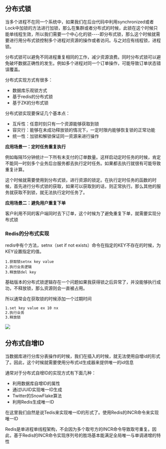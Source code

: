 ## 分布式锁

当多个进程不在同一个系统中，如果我们在后台代码中利用synchronized或者Lock中加锁的方法进行加锁，那么在集群或者分布式的时候，此锁在这个时候只能单线程生效，所以我们需要一个中心化的锁----即分布式锁，那么这个时候就需要进行用分布式锁控制多个进程对资源的操作或者访问。与之对应有线程锁，进程锁。

分布式锁可以避免不同进程重复相同的工作，减少资源浪费。同时分布式锁可以避免破坏数据正确性的发生。例如多个进程对同一个订单操作，可能导致订单状态错误覆盖。

分布式实现方式有很多：

- 数据库乐观锁方式
- 基于redis的分布式锁
- 基于ZK的分布式锁

分布式锁实现要保证几个基本点：

- 互斥性：任意时刻只有一个资源能够获取到锁
- 容灾行：能够在未成功释放锁的情况下，一定时限内能够恢复锁的正常功能
- 统一性：加锁和解锁保证同一资源来进行操作

**应用场景一：定时任务重复执行**

例如每隔15分钟统计一下所有未支付的订单数量。这样启动定时任务的时候，肯定不能同一时刻多个业务后台服务都去执行定时任务。如果都去执行就很有可能导致重复计算。

这个时候就需要使用到分布式锁，进行资源的锁定。在执行定时任务的函数的时候，首先进行分布式锁的获取，如果可以获取到的话，则正常执行。那么其他的服务就获取不到锁，就无法执行定时任务了。

**应用场景二：避免用户重复下单**

客户利用不同的客户端同时去下订单，这个时候为了避免重复下单，就需要实现分布式锁

### Redis的分布式实现

redis中有个方法，setnx（set if not exists）命令在指定的KEY不存在的时候，为KEY设置指定的值。

```shell
1.获取锁setnx key value
2.执行业务逻辑
3.释放锁del key
```

基础版本的分布式锁逻辑存在一个问题如果我获得锁之后异常了，并没能够执行成功，不释放锁，那么资源则会一直被占用。

所以通常会在获取锁的时候添加一个过期时间

```sh
1.set key value ex 10 nx
2.执行业务
3.释放锁
```

![](https://youcai922.github.io/99.src/img/redis分布式锁.png)



## 分布式自增ID

当数据库进行分库分表操作的时候，我们在插入的时候，就无法使用自增id的形式了。因此，这个时候就需要使用分布式id生成器来提供唯一的id信息

通常对于分布式自增ID的实现方式有下面几种：

- 利用数据库自增ID的属性
- 通过UUID实现唯一ID生成
- Twitter的SnowFlake算法
- 利用Redis生成唯一ID

在这里我们自然是说Tedis来实现唯一ID的形式了。使用Redis的INCR命令来实现唯一ID

Redis是单进程单线程架构，不会因为多个取号方的INCR命令导致取号重复。因此，基于Redis的INCR命令实现序列号的胜场基本能满足全局唯一与单调递增的特性
